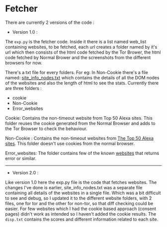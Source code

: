 # Fetcher


There are currently 2 versions of the code :

- Version 1.0 :

The `exp.py` is the fetcher code. Inside it there is a list named web_list containing websites, to be fetched, each url creates a folder named by it's url which then consists of the html code fetched by the Tor Brower, the html code fetched by Normal Brower and the screenshots from the different browsers for now.

There's a txt file for every folders. For eg: In Non-Cookie there's a file named: [site_info_nodes.txt]() which contains the details of all the DOM nodes of the websites and also the length of html to see the stats. Currently there are three folders :

   + cookie
   + Non-Cookie
   + Error_websites

Cookie: Contains the non-timeout website from Top 50 Alexa sites. This folder reuses the cookie generated from the Normal Browser and adds to the Tor Browser to check the behaviour.

Non-Cookie : Contains the non-timeout websites from [The Top 50 Alexa sites](https://www.alexa.com/topsites/). This folder doesn't use cookies from the normal browser.

Error_websites: The folder contains few of the known [websites](https://gitlab.torproject.org/tpo/team/-/wikis/List-of-services-blocking-Tor#list-of-services-blocking-tor-1) that returns error or similar.

-------------------------------------------

- Version 2.0 : 

Like version 1.0 here the exp.py file is the code that fetches websites. The changes I've done is earlier, site_info_nodes.txt was a separate file containing all details of the websites in a single file.
Which was a bit difficult to see and debug, so I updated it to the different website folders, with 2 files, one for tor and the other for non-tor, so that diff checking could be easier.
For few websites which I had the cookie based approach (consent pages) didn't work as intended so I haven't added the cookie results. The `disp.txt` contains the scores and different information related to each site.
